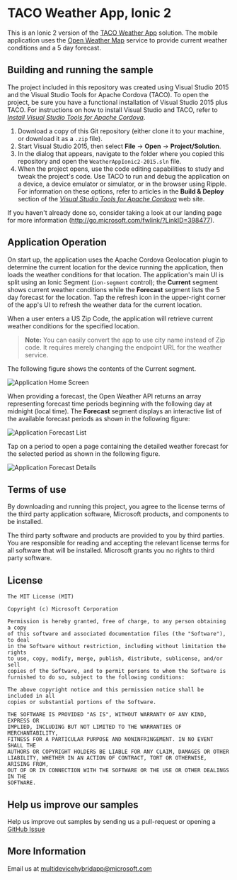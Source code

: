 # TACO Weather App, Ionic 2

This is an Ionic 2 version of the [TACO Weather App](http://taco.visualstudio.com/en-us/docs/vs-taco-2017-first-app/) solution. The mobile application uses the [Open Weather Map](http://openweathermap.org/) service to provide current weather conditions and a 5 day forecast.

## Building and running the sample
 
The project included in this repository was created using Visual Studio 2015 and the Visual Studio Tools for Apache Cordova (TACO). To open the project, be sure you have a functional installation of Visual Studio 2015 plus TACO. For instructions on how to install Visual Studio and TACO, refer to [*Install Visual Studio Tools for Apache Cordova*](http://taco.visualstudio.com/en-us/docs/install-vs-tools-apache-cordova/).

1.	Download a copy of this Git repository (either clone it to your machine, or download it as a `.zip` file).
2.	Start Visual Studio 2015, then select **File** -> **Open** -> **Project/Solution**. 
3.	In the dialog that appears, navigate to the folder where you copied this repository and open the `WeatherAppIonic2-2015.sln` file. 
4.	When the project opens, use the code editing capabilities to study and tweak the project's code. Use TACO to run and debug the application on a device, a device emulator or simulator, or in the browser using Ripple. For information on these options, refer to articles in the **Build & Deploy** section of the [*Visual Studio Tools for Apache Cordova*](http://taco.visualstudio.com/en-us/docs/install-vs-tools-apache-cordova/) web site.

If you haven't already done so, consider taking a look at our landing page for more information (http://go.microsoft.com/fwlink/?LinkID=398477).

## Application Operation
On start up, the application uses the Apache Cordova Geolocation plugin to determine the current location for the device running the application, then loads the weather conditions for that location. The application's main UI is split using an Ionic Segment (`ion-segment` control); the **Current** segment shows current weather conditions while the **Forecast** segment lists the 5 day forecast for the location. Tap the refresh icon in the upper-right corner of the app's UI to refresh the weather data for the current location.

When a user enters a US Zip Code, the application will retrieve current weather conditions for the specified location.

> **Note:** You can easily convert the app to use city name instead of Zip code. It requires merely changing the endpoint URL for the weather service.  

The following figure shows the contents of the Current segment.

![Application Home Screen](screenshots/figure-01.png)

When providing a forecast, the Open Weather API returns an array representing forecast time periods beginning with the following day at midnight (local time). The **Forecast** segment displays an interactive list of the available forecast periods as shown in the following figure: 

![Application Forecast List](screenshots/figure-02.png)

Tap on a period to open a page containing the detailed weather forecast for the selected period as shown in the following figure.

![Application Forecast Details](screenshots/figure-03.png)

## Terms of use
By downloading and running this project, you agree to the license terms of the third party application software, Microsoft products, and components to be installed.

The third party software and products are provided to you by third parties. You are responsible for reading and accepting the relevant license terms for all software that will be installed. Microsoft grants you no rights to third party software.

## License
```
The MIT License (MIT)

Copyright (c) Microsoft Corporation

Permission is hereby granted, free of charge, to any person obtaining a copy
of this software and associated documentation files (the "Software"), to deal
in the Software without restriction, including without limitation the rights
to use, copy, modify, merge, publish, distribute, sublicense, and/or sell
copies of the Software, and to permit persons to whom the Software is
furnished to do so, subject to the following conditions:

The above copyright notice and this permission notice shall be included in all
copies or substantial portions of the Software.

THE SOFTWARE IS PROVIDED "AS IS", WITHOUT WARRANTY OF ANY KIND, EXPRESS OR
IMPLIED, INCLUDING BUT NOT LIMITED TO THE WARRANTIES OF MERCHANTABILITY,
FITNESS FOR A PARTICULAR PURPOSE AND NONINFRINGEMENT. IN NO EVENT SHALL THE
AUTHORS OR COPYRIGHT HOLDERS BE LIABLE FOR ANY CLAIM, DAMAGES OR OTHER
LIABILITY, WHETHER IN AN ACTION OF CONTRACT, TORT OR OTHERWISE, ARISING FROM,
OUT OF OR IN CONNECTION WITH THE SOFTWARE OR THE USE OR OTHER DEALINGS IN THE
SOFTWARE.
```

## Help us improve our samples
Help us improve out samples by sending us a pull-request or opening a [GitHub Issue](https://github.com/Microsoft/cordova-samples/issues/new)

## More Information
Email us at multidevicehybridapp@microsoft.com